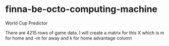 finna-be-octo-computing-machine
===============================

World Cup Predictor

There are 4215 rows of game data. I will create a matrix for this X which is m for home and -m for away and k for home advantage column
